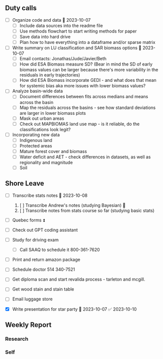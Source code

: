 ## Duty calls
- [ ] Organize code and data 📅 2023-10-07 
	- [ ] Include data sources into the readme file
	- [ ] Use methods flowchart to start writing methods for paper
	- [ ] Save data into hard drive
	- [ ] Plan how to have everything into a dataframe and/or sparse matrix
- [ ] Write summary on LU classification and SAR biomass options 📅 2023-10-07 
	- [ ] Email contacts: Jonathas/Jude/Javier/Beth 
	- [ ] How did ESA Biomass measure SD? (Bear in mind the SD of early biomass values can be larger because there's more variability in the residuals in early trajectories)
	- [ ] How did ESA Biomass incorporate GEDI - and what does that mean for systemic bias aka more issues with lower biomass values?
- [ ] Analyze basin-wide data
	- [ ] Document differences between fits across medians and means across the basin
	- [ ] Map the residuals across the basins - see how standard deviations are larger in lower biomass plots
	- [ ] Mask out urban areas
	- [ ] Check out MAPBIOMAS land use map - is it reliable, do the classifications look legit?
- [ ] Incorporating new data
	- [ ] Indigenous land
	- [ ] Protected areas
	- [ ] Mature forest cover and biomass
	- [ ] Water deficit and AET - check differences in datasets, as well as regionality and magnitude
	- [ ] Soil
## Shore Leave
- [ ] Transcribe stats notes 📅 2023-10-08 
	1.  [ ] Transcribe Andrew's notes (studying Bayesian) 🔼 
	2.  [ ] Transcribe notes from stats course so far (studying basic stats)

- [ ] Quebec forms ⏫
- [ ] Check out GPT coding assistant
- [ ] Study for driving exam
	- [ ] Call SAAQ to schedule it 800-361-7620
- [ ] Print and return amazon package
- [ ] Schedule doctor 514 340-7521
- [ ] Get diploma scan and start revalida process - tarleton and mcgill.
- [ ] Get wood stain and stain table
- [ ] Email luggage store
- [x] Write presentation for star party 📅 2023-10-07 ✅ 2023-10-10
## Weekly Report
### Research

### Self

